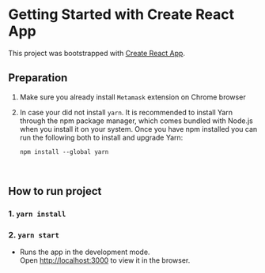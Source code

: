 # Getting Started with Create React App

This project was bootstrapped with [Create React App](https://github.com/facebook/create-react-app).


## Preparation
1. Make sure you already install `Metamask` extension on Chrome browser
2. In case your did not install `yarn`. It is recommended to install    Yarn through the npm package manager, which comes bundled with Node.js when you install it on your system.
Once you have npm installed you can run the following both to install and upgrade Yarn: 

    `npm install --global yarn`
    
<br/>

## How to run project

### 1. `yarn install`
### 2. `yarn start`

- Runs the app in the development mode.\
Open [http://localhost:3000](http://localhost:3000) to view it in the browser.


